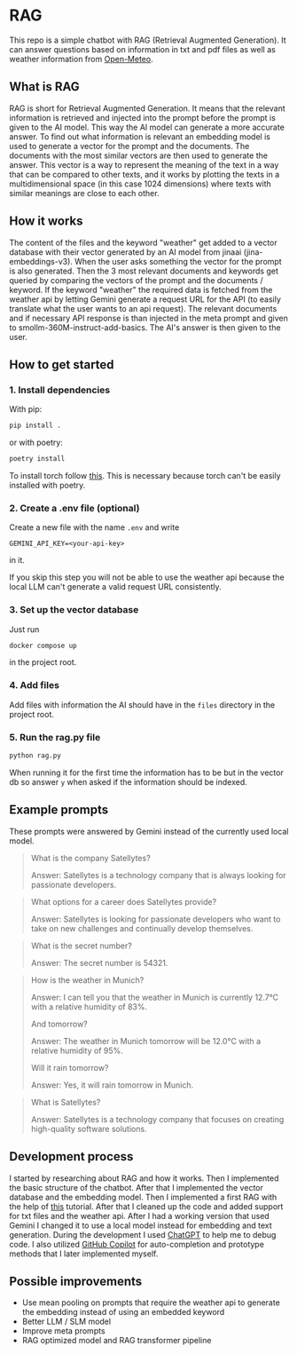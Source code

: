 # RAG

This repo is a simple chatbot with RAG (Retrieval Augmented Generation).
It can answer questions based on information in txt and pdf files as well as weather information from [Open-Meteo](https://open-meteo.com/).

## What is RAG
RAG is short for Retrieval Augmented Generation. It means that the relevant information is retrieved and injected into the prompt before the prompt is given to the AI model. This way the AI model can generate a more accurate answer.
To find out what information is relevant an embedding model is used to generate a vector for the prompt and the documents. The documents with the most similar vectors are then used to generate the answer. 
This vector is a way to represent the meaning of the text in a way that can be compared to other texts, and it works by plotting the texts in a multidimensional space (in this case 1024 dimensions) where texts with similar meanings are close to each other.

## How it works
The content of the files and the keyword "weather" get added to a vector database with their vector generated by an AI model from jinaai (jina-embeddings-v3).
When the user asks something the vector for the prompt is also generated. Then the 3 most relevant documents and keywords get queried by comparing the vectors of the prompt and the documents / keyword. If the keyword "weather" the required data is fetched from the weather api by letting Gemini generate a request URL for the API (to easily translate what the user wants to an api request). The relevant documents and if necessary API response is than injected in the meta prompt and given to smollm-360M-instruct-add-basics. The AI's answer is then given to the user.

## How to get started
### 1. Install dependencies
With pip:
```bash
pip install .
```
or with poetry:
```bash
poetry install
```
To install torch follow [this](https://pytorch.org/get-started/locally/). This is necessary because torch can't be easily installed with poetry. 

### 2. Create a .env file (optional)
Create a new file with the name `.env` and write
```.env
GEMINI_API_KEY=<your-api-key>
```
in it.

If you skip this step you will not be able to use the weather api because the local LLM can't generate a valid request URL consistently.

### 3. Set up the vector database
Just run
```bash
docker compose up
```
in the project root.

### 4. Add files
Add files with information the AI should have in the `files` directory in the project root.

### 5. Run the rag.py file
```bash
python rag.py
```
When running it for the first time the information has to be but in the vector db so answer `y` when asked if the information should be indexed.

## Example prompts
These prompts were answered by Gemini instead of the currently used local model.

> What is the company Satellytes?
> 
> Answer: Satellytes is a technology company that is always looking for passionate developers. 

> What options for a career does Satellytes provide?
> 
> Answer: Satellytes is looking for passionate developers who want to take on new challenges and continually develop themselves. 

> What is the secret number?
> 
> Answer: The secret number is 54321. 

> How is the weather in Munich?
> 
> Answer: I can tell you that the weather in Munich is currently 12.7°C with a relative humidity of 83%. 
> 
> And tomorrow?
> 
> Answer: The weather in Munich tomorrow will be 12.0°C with a relative humidity of 95%.
> 
> Will it rain tomorrow?
> 
> Answer: Yes, it will rain tomorrow in Munich. 

> What is Satellytes?
> 
> Answer: Satellytes is a technology company that focuses on creating high-quality software solutions.

## Development process
I started by researching about RAG and how it works. Then I implemented the basic structure of the chatbot. After that I implemented the vector database and the embedding model. Then I implemented a first RAG with the help of [this](https://medium.com/@myscale/how-to-build-a-rag-powered-chatbot-with-google-gemini-and-myscaledb-79c0024cd237) tutorial. After that I cleaned up the code and added support for txt files and the weather api. After I had a working version that used Gemini I changed it to use a local model instead for embedding and text generation.
During the development I used [ChatGPT](https://chatgpt.com) to help me to debug code. I also utilized [GitHub Copilot](https://copilot.github.com/) for auto-completion and prototype methods that I later implemented myself.

## Possible improvements

- Use mean pooling on prompts that require the weather api to generate the embedding instead of using an embedded keyword
- Better LLM / SLM model
- Improve meta prompts
- RAG optimized model and RAG transformer pipeline 
